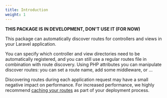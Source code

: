```yaml
---
title: Introduction
weight: 1
---
```


**THIS PACKAGE IS IN DEVELOPMENT, DON'T USE IT (FOR NOW)**

This package can automatically discover routes for controllers and views in your Laravel application.

You can specify which controller and view directories need to be automatically registered, and you can still use a regular routes file in combination with route discovery. Using PHP attributes you can manipulate discover routes: you can set a route name, add some middleware, or ...

Discovering routes during each application request may have a small negative impact on performance. For increased performance, we highly recommend [caching your routes](https://laravel.com/docs/8.x/routing#route-caching) as part of your deployment process.
